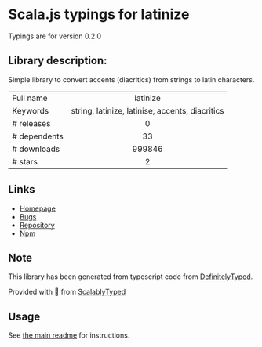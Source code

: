 
# Scala.js typings for latinize

Typings are for version 0.2.0

## Library description:
Simple library to convert accents (diacritics) from strings to latin characters.

|                    |                 |
| ------------------ | :-------------: |
| Full name          | latinize |
| Keywords           | string, latinize, latinise, accents, diacritics |
| # releases         | 0 |
| # dependents       | 33 |
| # downloads        | 999846 |
| # stars            | 2 |

## Links
- [Homepage](http://github.com/dundalek/latinize)
- [Bugs](https://github.com/dundalek/latinize/issues)
- [Repository](https://github.com/dundalek/latinize)
- [Npm](https://www.npmjs.com/package/latinize)
    


## Note
This library has been generated from typescript code from [DefinitelyTyped](https://definitelytyped.org).

Provided with :purple_heart: from [ScalablyTyped](https://github.com/oyvindberg/ScalablyTyped)

## Usage
See [the main readme](../../readme.md) for instructions.


